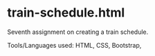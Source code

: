 # train-schedule.html

Seventh assignment on creating a train schedule.

Tools/Languages used: HTML, CSS, Bootstrap, 
